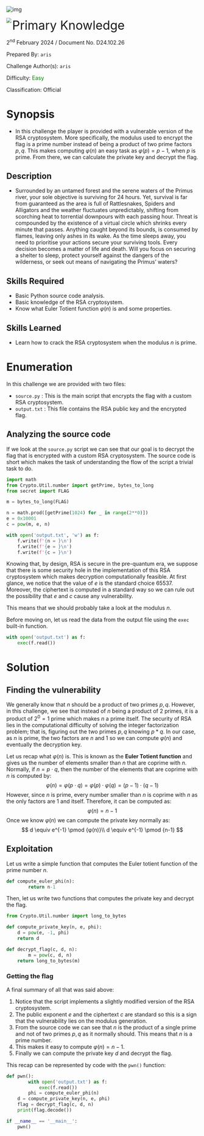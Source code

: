 ![img](../../../../../assets/banner.png)

<img src='../../../../../assets/htb.png' style='zoom: 80%;' align=left /><font 
size='6'>Primary Knowledge</font>

2<sup>nd</sup> February 2024 / Document No. D24.102.26

Prepared By: `aris`

Challenge Author(s): `aris`

Difficulty: <font color=green>Easy</font>

Classification: Official

# Synopsis

- In this challenge the player is provided with a vulnerable version of the RSA cryptosystem. More specifically, the modulus used to encrypt the flag is a prime number instead of being a product of two prime factors $p,q$. This makes computing $φ(n)$ an easy task as $φ(p) = p-1$, when $p$ is prime. From there, we can calculate the private key and decrypt the flag.

## Description

- Surrounded by an untamed forest and the serene waters of the Primus river, your sole objective is surviving for 24 hours. Yet, survival is far from guaranteed as the area is full of Rattlesnakes, Spiders and Alligators and the weather fluctuates unpredictably, shifting from scorching heat to torrential downpours with each passing hour. Threat is compounded by the existence of a virtual circle which shrinks every minute that passes. Anything caught beyond its bounds, is consumed by flames, leaving only ashes in its wake. As the time sleeps away, you need to prioritise your actions secure your surviving tools. Every decision becomes a matter of life and death. Will you focus on securing a shelter to sleep, protect yourself against the dangers of the wilderness, or seek out means of navigating the Primus’ waters?

## Skills Required

- Basic Python source code analysis.
- Basic knowledge of the RSA cryptosystem.
- Know what Euler Totient function $φ(n)$ is and some properties.

## Skills Learned

- Learn how to crack the RSA cryptosystem when the modulus $n$ is prime.

# Enumeration

In this challenge we are provided with two files:

- `source.py` : This is the main script that encrypts the flag with a custom RSA cryptosystem.
- `output.txt` : This file contains the RSA public key and the encrypted flag.

## Analyzing the source code

If we look at the `source.py` script we can see that our goal is to decrypt the flag that is encrypted with a custom RSA cryptosystem. The source code is short which makes the task of understanding the flow of the script a trivial task to do.

```python
import math
from Crypto.Util.number import getPrime, bytes_to_long
from secret import FLAG

m = bytes_to_long(FLAG)

n = math.prod([getPrime(1024) for _ in range(2**0)])
e = 0x10001
c = pow(m, e, n)

with open('output.txt', 'w') as f:
    f.write(f'{n = }\n')
    f.write(f'{e = }\n')
    f.write(f'{c = }\n')
```

Knowing that, by design, RSA is secure in the pre-quantum era, we suppose that there is some security hole in the implementation of this RSA cryptosystem which makes decryption computationally feasible. At first glance, we notice that the value of $e$ is the standard choice $65537$​. Moreover, the ciphertext is computed in a standard way so we can rule out the possibility that $e$ and $c$ cause any vulnerability.

This means that we should probably take a look at the modulus $n$​.

Before moving on, let us read the data from the output file using the `exec` built-in function.

```python
with open('output.txt') as f:
    exec(f.read())
```

# Solution

## Finding the vulnerability

We generally know that $n$ should be a product of two primes $p,q$. However, in this challenge, we see that instead of $n$ being a product of $2$ primes, it is a product of $2^0 = 1$ prime which makes $n$ a prime itself. The security of RSA lies in the computational difficulty of solving the integer factorization problem; that is, figuring out the two primes $p,q$ knowing $p*q$. In our case, as $n$ is prime, the two factors are $n$ and $1$ so we can compute $φ(n)$ and eventually the decryption key.

Let us recap what $φ(n)$ is. This is known as the **Euler Totient function** and gives us the number of elements smaller than $n$ that are coprime with $n$.  Normally, if $n = p \cdot q$, then the number of the elements that are coprime with $n$ is computed by:
$$
φ(n) = φ(p \cdot q) = φ(p) \cdot φ(q) = (p-1) \cdot (q-1)
$$
However, since $n$ is prime, every number smaller than $n$ is coprime with $n$ as the only factors are $1$ and itself. Therefore, it can be computed as:
$$
φ(n) = n-1
$$
Once we know $φ(n)$ we can compute the private key normally as:
$$
d \equiv e^{-1} \pmod {φ(n)}\\
d \equiv e^{-1} \pmod {n-1}
$$

## Exploitation

Let us write a simple function that computes the Euler totient function of the prime number $n$.

```python
def compute_euler_phi(n):
		return n-1
```

Then, let us write two functions that computes the private key and decrypt the flag.

```python
from Crypto.Util.number import long_to_bytes

def compute_private_key(n, e, phi):
  	d = pow(e, -1, phi)
    return d

def decrypt_flag(c, d, n):
		m = pow(c, d, n)
    return long_to_bytes(m)
```

### Getting the flag

A final summary of all that was said above:

1. Notice that the script implements a slightly modified version of the RSA cryptosystem.
2. The public exponent $e$ and the ciphertext $c$​ are standard so this is a sign that the vulnerability lies on the modulus generation.
3. From the source code we can see that $n$ is the product of a single prime and not of two primes $p, q$ as it normally should. This means that $n$ is a prime number.
4. This makes it easy to compute $φ(n) = n-1$.
5. Finally we can compute the private key $d$ and decrypt the flag.

This recap can be represented by code with the `pwn()` function:

```python
def pwn():
		with open('output.txt') as f:
    		exec(f.read())
		phi = compute_euler_phi(n)
    d = compute_private_key(n, e, phi)
    flag = decrypt_flag(c, d, n)
    print(flag.decode())

if __name__ == '__main__':
  	pwn()
```
